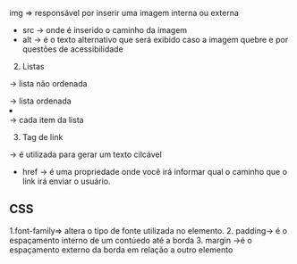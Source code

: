 img => responsável por inserir uma imagem interna ou externa
- src -> onde é inserido o caminho da imagem
- alt -> é o texto alternativo que será exibido caso a imagem quebre e por questões de acessibilidade

2. Listas
<ul></ul>-> lista não ordenada
<ol></ol>-> lista ordenada
<li></li>-> cada item da lista

3. Tag de link

<a></a> -> é utilizada para gerar um texto cilcável
- href -> é uma propriedade onde você irá informar qual o caminho que o link irá enviar o usuário.


## CSS

1.font-family=> altera o tipo de fonte utilizada no elemento.
2. padding-> é o espaçamento interno de um contúedo até a borda
3. margin ->é o espaçamento externo da borda em relação a outro elemento
